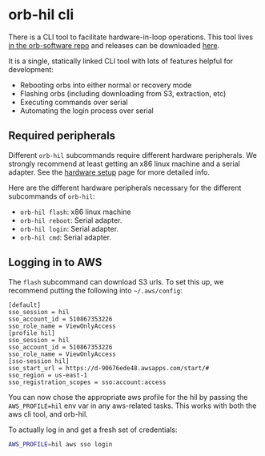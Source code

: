 # orb-hil cli

There is a CLI tool to facilitate hardware-in-loop operations. This tool lives
[in the orb-software repo][hil code] and releases can be downloaded
[here][hil releases]. 

It is a single, statically linked CLI tool with lots of features helpful for
development:

* Rebooting orbs into either normal or recovery mode
* Flashing orbs (including downloading from S3, extraction, etc)
* Executing commands over serial
* Automating the login process over serial

## Required peripherals

Different `orb-hil` subcommands require different hardware peripherals. We
strongly recommend at least getting an x86 linux machine and a serial adapter.
See the [hardware setup][hardware setup] page for more detailed info.

Here are the different hardware peripherals necessary for the different
subcommands of `orb-hil`:

* `orb-hil flash`: x86 linux machine
* `orb-hil reboot`: Serial adapter.
* `orb-hil login`: Serial adapter.
* `orb-hil cmd`: Serial adapter.

## Logging in to AWS

The `flash` subcommand can download S3 urls. To set this up, we recommend putting
the following into `~/.aws/config`:

```
[default]
sso_session = hil
sso_account_id = 510867353226
sso_role_name = ViewOnlyAccess
[profile hil]
sso_session = hil
sso_account_id = 510867353226
sso_role_name = ViewOnlyAccess
[sso-session hil]
sso_start_url = https://d-90676ede48.awsapps.com/start/#
sso_region = us-east-1
sso_registration_scopes = sso:account:access
```

You can now chose the appropriate aws profile for the hil by passing the
`AWS_PROFILE=hil` env var in any aws-related tasks. This works with both the
aws cli tool, and orb-hil.

To actually log in and get a fresh set of credentials:

```bash
AWS_PROFILE=hil aws sso login
```

[setup]: ./hardware-setup.md
[hil code]: https://github.com/worldcoin/orb-software/tree/main/hil
[hil releases]: https://github.com/worldcoin/orb-software/releases?q=hil&expanded=true
[hardware setup]: ./hardware-setup.md
